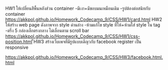 
HW1
 ให้เปลี่ยนสีพื้นหลังส่วน container
 -มีเงา+มีขอบมนเหมือนเดิม
 -รูปต้องต่อสนิทกับ container
 https://akkpol.github.io/Homework_Codecamp_9/CSS/HW1/card.html
 HW2
 ให้สร้าง web page ดังภาพจาก style ด่านล่าง
 -ห้ามแก้ไข style ที่ให้+ห้ามใส่ style ใน tag
 -ตรึ่ง 5 กล่องเล็กตรงกลาง ไม่เลื่อนตาม scroll bar
 https://akkpol.github.io/Homework_Codecamp_9/CSS/HW1/css-position.html
็HW3
 สร้างเว็บเพจที่มีรูปแบบเดีญวกับ facebook register เป็น responsive

 https://akkpol.github.io/Homework_Codecamp_9/CSS/HW3/facebook.html.html